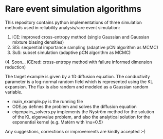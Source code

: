 # Rare event simulation algorithms
This repository contains python implementations of three simulation methods used in reliability analysis/rare event simulation:
1. iCE: improved cross-entropy method (single Gaussian and Gaussian mixture biasing densities)
2. SIS: sequential importance sampling (adaptive pCN algorithm as MCMC)
3. SuS: subset simulation (adaptive pCN algorithm as MCMC)

(4. Soon... iCEred: cross-entropy method with failure informed dimension reduction)

The target example is given by a 1D diffusion equation. The conductivity parameter is a log-normal random field which is represented using the KL expansion. The flux is also random and modeled as a Gaussian random variable.

* main_example.py is the running file
* ODE.py defines the problem and solves the diffusion equation
* eigenpairs_solvers.py implements the Nyström method for the solution of the KL eigenvalue problem, and also the analytical solution for the exponential kernel (e.g. Matérn with \nu=0.5)

Any suggestions, corrections or improvements are kindly accepted :-)
